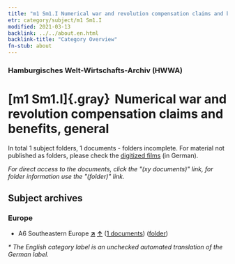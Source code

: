 ```yaml
---
title: "m1 Sm1.I Numerical war and revolution compensation claims and benefits, general"
etr: category/subject/m1 Sm1.I
modified: 2021-03-13
backlink: ../../about.en.html
backlink-title: "Category Overview"
fn-stub: about
---
```


### Hamburgisches Welt-Wirtschafts-Archiv (HWWA)
# [m1 Sm1.I]{.gray}&#8201; Numerical war and revolution compensation claims and benefits, general&#160; 





In total 1 subject folders, 1 documents - folders incomplete.
For material not published as folders, please check the [digitized films](/film/h1_sh) (in German).

_For direct access to the documents, click the "(xy documents)" link, for folder information use the "(folder)" link._

## Subject archives



### Europe

- A6 Southeastern Europe [**&nearr;**](../../../geo/i/140900/about.en.html "Southeastern Europe (all folders)") [**&uarr;**](../../../geo/about.en.html#A6 "Country category system") (<a href="https://pm20.zbw.eu/dfgview/sh/140900,144811" title="about: Southeastern Europe : Numerical war and revolution compensation claims and benefits, general" target="_blank">1 documents</a>) ([folder](http://purl.org/pressemappe20/folder/sh/140900,144811))


_* The English category label is an unchecked automated translation of the German label._

